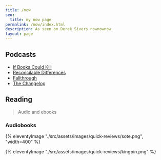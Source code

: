 ```yaml
---
title: /now
seo:
  title: my now page
permalink: /now/index.html
description: As seen on Derek Sivers nownownow.
layout: page
---
```


## Podcasts

- [If Books Could Kill](https://podcasts.apple.com/us/podcast/if-books-could-kill/id1651876897)
- [Reconcilable Differences](https://podcasts.apple.com/us/podcast/reconcilable-differences/id1001591287)
- [Fallthrough](https://podcasts.apple.com/us/podcast/fallthrough/id1783181295)
- [The Changelog](https://podcasts.apple.com/us/podcast/the-changelog-software-development-open-source/id341623264)

## Reading

> Audio and ebooks

### Audiobooks

{% eleventyImage "./src/assets/images/quick-reviews/sote.png", "width=400" %}

{% eleventyImage "./src/assets/images/quick-reviews/kingpin.png" %}
